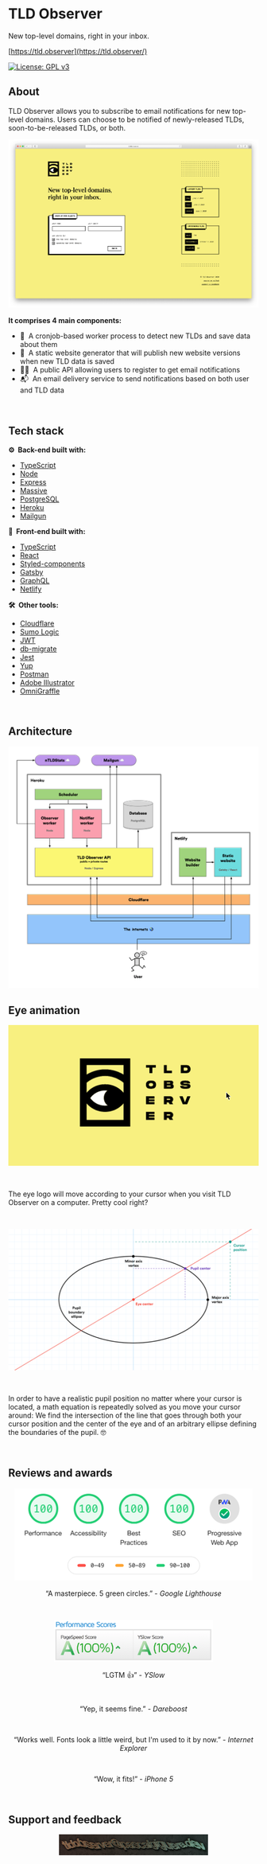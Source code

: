 # TLD Observer

New top-level domains, right in your inbox.

[https://tld.observer](https://tld.observer/)

[![License: GPL v3](https://img.shields.io/badge/License-GPLv3-blue.svg)](https://www.gnu.org/licenses/gpl-3.0)

## About

TLD Observer allows you to subscribe to email notifications for new top-level domains. Users can choose to be notified
of newly-released TLDs, soon-to-be-released TLDs, or both.

![Screenshot](doc/screenshot.png)

**It comprises 4 main components:**

- 👷&nbsp; A cronjob-based worker process to detect new TLDs and save data about them
- 🚀&nbsp; A static website generator that will publish new website versions when new TLD data is saved
- 👩‍💻&nbsp; A public API allowing users to register to get email notifications
- 📬&nbsp; An email delivery service to send notifications based on both user and TLD data

<p>&nbsp;</p>

## Tech stack

**⚙️&nbsp; Back-end built with:**

- [TypeScript](https://www.typescriptlang.org/)
- [Node](https://nodejs.org/)
- [Express](https://www.express.com/)
- [Massive](https://massivejs.org/)
- [PostgreSQL](https://www.postgresql.org/)
- [Heroku](https://heroku.com/)
- [Mailgun](https://www.mailgun.com/)

**💅&nbsp; Front-end built with:**

- [TypeScript](https://www.typescriptlang.org/)
- [React](https://reactjs.org/)
- [Styled-components](https://styled-components.com/)
- [Gatsby](https://www.gatsbyjs.org/)
- [GraphQL](https://graphql.org/)
- [Netlify](https://www.netlify.com/)

**🛠️&nbsp; Other tools:**

- [Cloudflare](https://www.cloudflare.com/)
- [Sumo Logic](https://www.sumologic.com/)
- [JWT](https://jwt.io/)
- [db-migrate](https://db-migrate.readthedocs.io/)
- [Jest](https://jestjs.io/)
- [Yup](https://github.com/jquense/yup)
- [Postman](https://www.postman.com/)
- [Adobe Illustrator](https://www.adobe.com/products/illustrator.html)
- [OmniGraffle](https://www.omnigroup.com/omnigraffle/)

<p>&nbsp;</p>

## Architecture

<p align="center">
  <img src="doc/architecture-diagram.png" alt="Architecture diagram">
</p>

## Eye animation

<p align="center">
  <img src="doc/logo-animation.gif" width="511" alt="Logo">
  <p>&nbsp;</p>
</p>

The eye logo will move according to your cursor when you visit TLD Observer on a computer. Pretty cool right?

<p>&nbsp;</p>

<p align="center">
  <img src="doc/ellipse-diagram.png" alt="Ellipse diagram">
  <p>&nbsp;</p>
</p>

In order to have a realistic pupil position no matter where your cursor is located, a math equation is repeatedly solved
as you move your cursor around: We find the intersection of the line that goes through both your cursor position and
the center of the eye and of an arbitrary ellipse defining the boundaries of the pupil. 🤓

<p>&nbsp;</p>

## Reviews and awards

<div align="center">
  <img src="doc/lighthouse-score.png" width="480" alt="Lighthouse score"/>
  <p>“A masterpiece. 5 green circles.” - <em>Google Lighthouse</em></p>
  <p>&nbsp;</p>
</div>
<div align="center">
  <img src="doc/yslow-score.png" width="320" alt="YSlow score"/>
  <p>“LGTM 👍” - <em>YSlow</em></p>
  <p>&nbsp;</p>
</div>
<div align="center">
  <p>“Yep, it seems fine.” - <em>Dareboost</em></p>
  <p>&nbsp;</p>
</div>
<div align="center">
  <p>“Works well. Fonts look a little weird, but I'm used to it by now.” - <em>Internet Explorer</em></p>
  <p>&nbsp;</p>
</div>
<div align="center">
  <p>“Wow, it fits!” - <em>iPhone 5</em></p>
  <p>&nbsp;</p>
</div>

## Support and feedback
<div align="center">
    <img src="doc/support-email.png" alt="Support and feedback email" width="300"/>
</div>